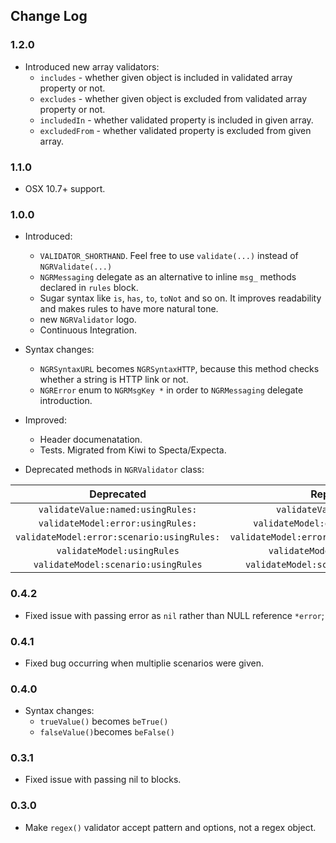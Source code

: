 ## Change Log

### 1.2.0
- Introduced new array validators:
    - `includes` - whether given object is included in validated array property or not.
    - `excludes` - whether given object is excluded from validated array property or not.
    - `includedIn` - whether validated property is included in given array.
    - `excludedFrom` - whether validated property is excluded from given array.

### 1.1.0
- OSX 10.7+ support. 

### 1.0.0

- Introduced: 
	- `VALIDATOR_SHORTHAND`. Feel free to use `validate(...)` instead of `NGRValidate(...)`
	- `NGRMessaging` delegate as an alternative to inline `msg_` methods declared in `rules` block.
	- Sugar syntax like `is`, `has`, `to`, `toNot` and so on. It improves readability and makes rules to have more natural tone.
	- new `NGRValidator` logo.
	- Continuous Integration.

- Syntax changes: 
	- `NGRSyntaxURL` becomes `NGRSyntaxHTTP`, because this method checks whether a string is HTTP link or not.	
	- `NGRError` enum to `NGRMsgKey *` in order to `NGRMessaging` delegate introduction.

- Improved:
	- Header documenatation.
	- Tests. Migrated from Kiwi to Specta/Expecta.

- Deprecated methods in `NGRValidator` class:

|Deprecated | Replacement |
|:--------------------:|:---------------------------:|
|`validateValue:named:usingRules:`| `validateValue:named:rules:` |
|`validateModel:error:usingRules:`| `validateModel:error:delegate:rules:`|
|`validateModel:error:scenario:usingRules:`|`validateModel:error:scenario:delegate:rules:`|
|`validateModel:usingRules`|`validateModel:delegate:rules:`|
|`validateModel:scenario:usingRules`|`validateModel:scenario:delegate:rules:`|

### 0.4.2

- Fixed issue with passing error as `nil` rather than NULL reference `*error`;

### 0.4.1

- Fixed bug occurring when multiplie scenarios were given.

### 0.4.0

- Syntax changes: 
	- `trueValue()` becomes `beTrue()` 
	- `falseValue()`becomes `beFalse()`

### 0.3.1

- Fixed issue with passing nil to blocks.


### 0.3.0

- Make `regex()` validator accept pattern and options, not a regex object.